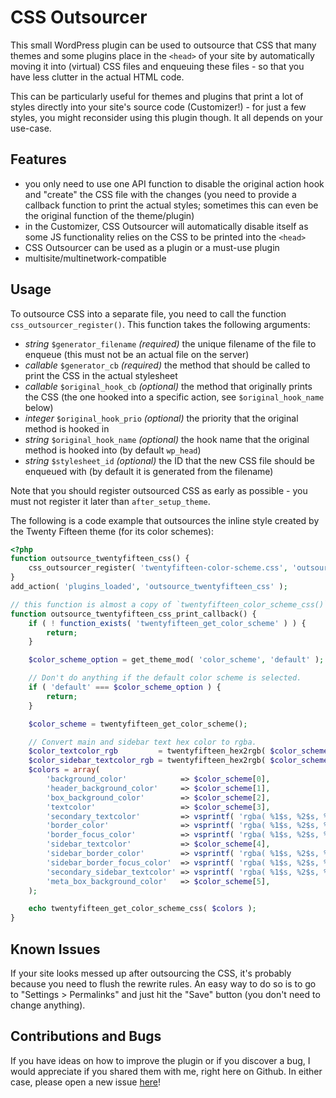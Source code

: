 CSS Outsourcer
==============

This small WordPress plugin can be used to outsource that CSS that many themes and some plugins place in the `<head>` of your site by automatically moving it into (virtual) CSS files and enqueuing these files - so that you have less clutter in the actual HTML code.

This can be particularly useful for themes and plugins that print a lot of styles directly into your site's source code (Customizer!) - for just a few styles, you might reconsider using this plugin though. It all depends on your use-case.

Features
--------

* you only need to use one API function to disable the original action hook and "create" the CSS file with the changes (you need to provide a callback function to print the actual styles; sometimes this can even be the original function of the theme/plugin)
* in the Customizer, CSS Outsourcer will automatically disable itself as some JS functionality relies on the CSS to be printed into the `<head>`
* CSS Outsourcer can be used as a plugin or a must-use plugin
* multisite/multinetwork-compatible

Usage
-----

To outsource CSS into a separate file, you need to call the function `css_outsourcer_register()`. This function takes the following arguments:

* _string_ `$generator_filename` _(required)_ the unique filename of the file to enqueue (this must not be an actual file on the server)
* _callable_ `$generator_cb` _(required)_ the method that should be called to print the CSS in the actual stylesheet
* _callable_ `$original_hook_cb` _(optional)_ the method that originally prints the CSS (the one hooked into a specific action, see `$original_hook_name` below)
* _integer_ `$original_hook_prio` _(optional)_ the priority that the original method is hooked in
* _string_ `$original_hook_name` _(optional)_ the hook name that the original method is hooked into (by default `wp_head`)
* _string_ `$stylesheet_id` _(optional)_ the ID that the new CSS file should be enqueued with (by default it is generated from the filename)

Note that you should register outsourced CSS as early as possible - you must not register it later than `after_setup_theme`.

The following is a code example that outsources the inline style created by the Twenty Fifteen theme (for its color schemes):

```php
<?php
function outsource_twentyfifteen_css() {
    css_outsourcer_register( 'twentyfifteen-color-scheme.css', 'outsource_twentyfifteen_css_print_callback', 'twentyfifteen_color_scheme_css', null, 'wp_enqueue_scripts' );
}
add_action( 'plugins_loaded', 'outsource_twentyfifteen_css' );

// this function is almost a copy of `twentyfifteen_color_scheme_css()`
function outsource_twentyfifteen_css_print_callback() {
    if ( ! function_exists( 'twentyfifteen_get_color_scheme' ) ) {
        return;
    }

    $color_scheme_option = get_theme_mod( 'color_scheme', 'default' );

    // Don't do anything if the default color scheme is selected.
    if ( 'default' === $color_scheme_option ) {
        return;
    }

    $color_scheme = twentyfifteen_get_color_scheme();

    // Convert main and sidebar text hex color to rgba.
    $color_textcolor_rgb         = twentyfifteen_hex2rgb( $color_scheme[3] );
    $color_sidebar_textcolor_rgb = twentyfifteen_hex2rgb( $color_scheme[4] );
    $colors = array(
        'background_color'            => $color_scheme[0],
        'header_background_color'     => $color_scheme[1],
        'box_background_color'        => $color_scheme[2],
        'textcolor'                   => $color_scheme[3],
        'secondary_textcolor'         => vsprintf( 'rgba( %1$s, %2$s, %3$s, 0.7)', $color_textcolor_rgb ),
        'border_color'                => vsprintf( 'rgba( %1$s, %2$s, %3$s, 0.1)', $color_textcolor_rgb ),
        'border_focus_color'          => vsprintf( 'rgba( %1$s, %2$s, %3$s, 0.3)', $color_textcolor_rgb ),
        'sidebar_textcolor'           => $color_scheme[4],
        'sidebar_border_color'        => vsprintf( 'rgba( %1$s, %2$s, %3$s, 0.1)', $color_sidebar_textcolor_rgb ),
        'sidebar_border_focus_color'  => vsprintf( 'rgba( %1$s, %2$s, %3$s, 0.3)', $color_sidebar_textcolor_rgb ),
        'secondary_sidebar_textcolor' => vsprintf( 'rgba( %1$s, %2$s, %3$s, 0.7)', $color_sidebar_textcolor_rgb ),
        'meta_box_background_color'   => $color_scheme[5],
    );

    echo twentyfifteen_get_color_scheme_css( $colors );
}
```

Known Issues
------------

If your site looks messed up after outsourcing the CSS, it's probably because you need to flush the rewrite rules. An easy way to do so is to go to "Settings > Permalinks" and just hit the "Save" button (you don't need to change anything).

Contributions and Bugs
----------------------

If you have ideas on how to improve the plugin or if you discover a bug, I would appreciate if you shared them with me, right here on Github. In either case, please open a new issue [here](https://github.com/felixarntz/css-outsourcer/issues/new)!
